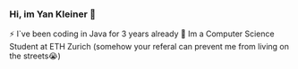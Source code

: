 ### Hi, im Yan Kleiner 👋
⚡ I`ve been coding in Java for 3 years already
🔭 Im a Computer Science Student at ETH Zurich (somehow your referal can prevent me from living on the streets😭)


<!--
**YanKleiner/Yankleiner** is a ✨ _special_ ✨ repository because its `README.md` (this file) appears on your GitHub profile.

Here are some ideas to get you started:

- 🔭 I’m currently working on ...
- 🌱 I’m currently learning ...
- 👯 I’m looking to collaborate on ...
- 🤔 I’m looking for help with ...
- 💬 Ask me about ...
- 📫 How to reach me: ...
- 😄 Pronouns: ...
- ⚡ Fun fact: ...
-->

